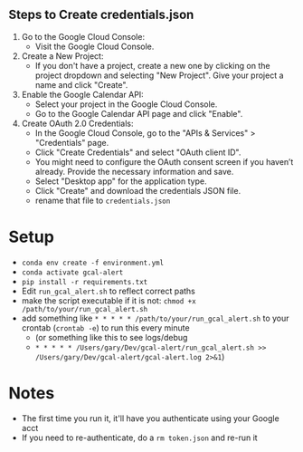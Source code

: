 ## Steps to Create credentials.json
1. Go to the Google Cloud Console:
    - Visit the Google Cloud Console.
2. Create a New Project:
   - If you don't have a project, create a new one by clicking on the project dropdown and selecting "New Project".
   Give your project a name and click "Create".
3. Enable the Google Calendar API:
   - Select your project in the Google Cloud Console.
   - Go to the Google Calendar API page and click "Enable".
4. Create OAuth 2.0 Credentials:
   - In the Google Cloud Console, go to the "APIs & Services" > "Credentials" page.
   - Click "Create Credentials" and select "OAuth client ID".
   - You might need to configure the OAuth consent screen if you haven’t already. Provide the necessary information and save.
   - Select "Desktop app" for the application type.
   - Click "Create" and download the credentials JSON file.
   - rename that file to `credentials.json`

# Setup
- `conda env create -f environment.yml`
- `conda activate gcal-alert`
- `pip install -r requirements.txt`
- Edit `run_gcal_alert.sh` to reflect correct paths
- make the script executable if it is not: `chmod +x /path/to/your/run_gcal_alert.sh`
- add something like `* * * * * /path/to/your/run_gcal_alert.sh` to your crontab (`crontab -e`) to run this every minute
  - (or something like this to see logs/debug 
  - `* * * * * /Users/gary/Dev/gcal-alert/run_gcal_alert.sh >> /Users/gary/Dev/gcal-alert/gcal-alert.log 2>&1`) 


# Notes
- The first time you run it, it'll have you authenticate using your Google acct
- If you need to re-authenticate, do a `rm token.json` and re-run it